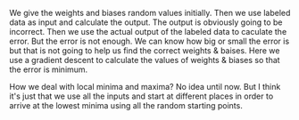 We give the weights and biases random values initially.
Then we use labeled data as input and calculate the output.
The output is obviously going to be incorrect.
Then we use the actual output of the labeled data to caculate the error.
But the error is not enough. We can know how big or small the error is but that
is not going to help us find the correct weights & baises.
Here we use a gradient descent to calculate the values of weights & biases
so that the error is minimum.

How we deal with local minima and maxima? No idea until now.
But I think it's just that we use all the inputs and start at different places
in order to arrive at the lowest minima using all the random starting points.

